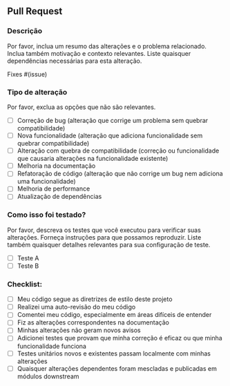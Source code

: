 ## Pull Request

### Descrição
Por favor, inclua um resumo das alterações e o problema relacionado. Inclua também motivação e contexto relevantes. Liste quaisquer dependências necessárias para esta alteração.

Fixes #(issue)

### Tipo de alteração
Por favor, exclua as opções que não são relevantes.

- [ ] Correção de bug (alteração que corrige um problema sem quebrar compatibilidade)
- [ ] Nova funcionalidade (alteração que adiciona funcionalidade sem quebrar compatibilidade)
- [ ] Alteração com quebra de compatibilidade (correção ou funcionalidade que causaria alterações na funcionalidade existente)
- [ ] Melhoria na documentação
- [ ] Refatoração de código (alteração que não corrige um bug nem adiciona uma funcionalidade)
- [ ] Melhoria de performance
- [ ] Atualização de dependências

### Como isso foi testado?
Por favor, descreva os testes que você executou para verificar suas alterações. Forneça instruções para que possamos reproduzir. Liste também quaisquer detalhes relevantes para sua configuração de teste.

- [ ] Teste A
- [ ] Teste B

### Checklist:
- [ ] Meu código segue as diretrizes de estilo deste projeto
- [ ] Realizei uma auto-revisão do meu código
- [ ] Comentei meu código, especialmente em áreas difíceis de entender
- [ ] Fiz as alterações correspondentes na documentação
- [ ] Minhas alterações não geram novos avisos
- [ ] Adicionei testes que provam que minha correção é eficaz ou que minha funcionalidade funciona
- [ ] Testes unitários novos e existentes passam localmente com minhas alterações
- [ ] Quaisquer alterações dependentes foram mescladas e publicadas em módulos downstream
